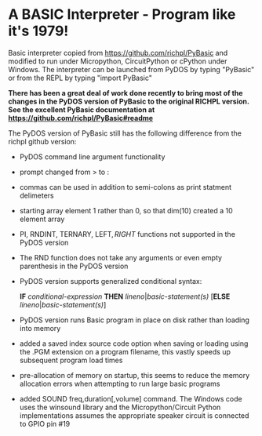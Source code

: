 # A BASIC Interpreter - Program like it's 1979!

Basic interpreter copied from https://github.com/richpl/PyBasic and modified to run under Micropython, CircuitPython or cPython under Windows. The interpreter can be launched from PyDOS by typing "PyBasic" or from the REPL by typing "import PyBasic"

**There has been a great deal of work done recently to bring most of the changes in the PyDOS version of PyBasic to the original RICHPL version. See the excellent PyBasic documentation at https://github.com/richpl/PyBasic#readme**


The PyDOS version of PyBasic still has the following difference from the richpl github version:

* PyDOS command line argument functionality 
* prompt changed from > to :
* commas can be used in addition to semi-colons as print statment delimeters
* starting array element 1 rather than 0, so that dim(10) created a 10 element array
* PI, RNDINT, TERNARY, LEFT$, RIGHT$ functions not supported in the PyDOS version
* The RND function does not take any arguments or even empty parenthesis in the PyDOS version
* PyDOS version supports generalized conditional syntax:

   **IF** *conditional-expression* **THEN** *lineno*|*basic-statement(s)* [**ELSE** *lineno*|*basic-statement(s)*]

* PyDOS version runs Basic program in place on disk rather than loading into memory
* added a saved index source code option when saving or loading using the .PGM extension on a program filename, this vastly speeds up subsequent program load times

* pre-allocation of memory on startup, this seems to reduce the memory allocation errors when attempting to run large basic programs

* added SOUND freq,duration[,volume] command. The Windows code uses the winsound library and the Micropython/Circuit Python implementations
         assumes the appropriate speaker circuit is connected to GPIO pin #19

